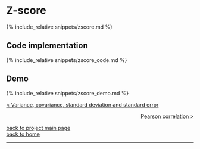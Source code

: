 <script>
MathJax = {
tex: {
tags: 'ams'  // should be 'ams', 'none', or 'all'
     }
};
</script>
<script id="MathJax-script" async src="https://cdn.jsdelivr.net/npm/mathjax@3/es5/tex-chtml.js"></script>

# Z-score
{% include_relative snippets/zscore.md %}

## Code implementation
{% include_relative snippets/zscore_code.md %}

## Demo
{% include_relative snippets/zscore_demo.md %}


[< Variance, covariance, standard deviation and standard error](./var_covar_stddev_stderr.md)

<div style="text-align: right">
<a href="https://matt-a-bennett.github.io/stats_from_scratch/correlation.html">Pearson correlation ></a>
</div>

[back to project main page](./stats_from_scratch.md)\
[back to home](../index.md)

---
<script src="https://utteranc.es/client.js"
        repo="Matt-A-Bennett/Matt-A-Bennett.github.io"
        issue-term="https://matt-a-bennett.github.io/stats_from_scratch/Z-score.html"
        theme="github-light"
        crossorigin="anonymous"
        async>
</script>

